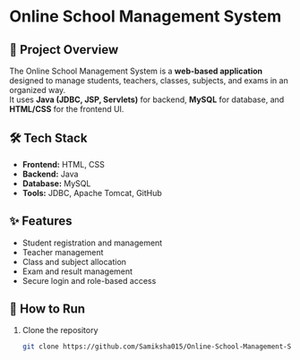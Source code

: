 # Online School Management System

## 📖 Project Overview
The Online School Management System is a **web-based application** designed to manage students, teachers, classes, subjects, and exams in an organized way.  
It uses **Java (JDBC, JSP, Servlets)** for backend, **MySQL** for database, and **HTML/CSS** for the frontend UI.  

## 🛠️ Tech Stack
- **Frontend:** HTML, CSS  
- **Backend:** Java  
- **Database:** MySQL  
- **Tools:** JDBC, Apache Tomcat, GitHub  

## ✨ Features
- Student registration and management  
- Teacher management  
- Class and subject allocation  
- Exam and result management  
- Secure login and role-based access  

## 🚀 How to Run
1. Clone the repository  
   ```bash
   git clone https://github.com/Samiksha015/Online-School-Management-System.git
